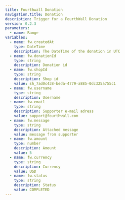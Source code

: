 ```yaml
---
title: Fourthwall Donation
navigation.title: Donation
description: Trigger for a FourthWall Donation
version: 0.2.3
parameters:
  - name: Range
variables:
  - name: fw.createdAt
    type: DateTime
    description: The DateTime of the donation in UTC
  - name: fw.donationId
    type: string
    description: Donation id
  - name: fw.shopId
    type: string
    description: Shop id
    value: sh_7ad0c438-beda-4779-a885-0dc325a755c1
  - name: fw.username
    type: string
    description: Username
  - name: fw.email
    type: string
    description: Supporter e-mail adress
    value: support@fourthwall.com
  - name: fw.message
    type: string
    description: Attached message
    value: message from supporter
  - name: fw.amount
    type: number
    description: Amount
    value: 5
  - name: fw.currency
    type: string
    description: Currency
    value: USD
  - name: fw.status
    type: string
    description: Status
    value: COMPLETED
---
```

